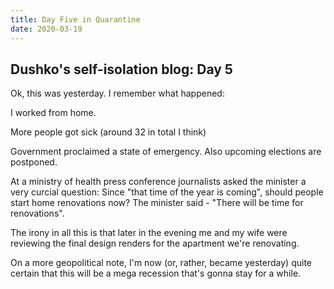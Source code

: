 ```yaml
---
title: Day Five in Quarantine
date: 2020-03-19
---
```


## Dushko's self-isolation blog: Day 5

Ok, this was yesterday. I remember what happened:

I worked from home.

More people got sick (around 32 in total I think)

Government proclaimed a state of emergency. Also upcoming elections are postponed.

At a ministry of health press conference journalists asked the minister a very curcial question: Since "that time of the year is coming", should people start home renovations now? The minister said - "There will be time for renovations".

The irony in all this is that later in the evening me and my wife were reviewing the final design renders for the apartment we're renovating.

On a more geopolitical note, I'm now (or, rather, became yesterday) quite certain that this will be a mega recession that's gonna stay for a while.

